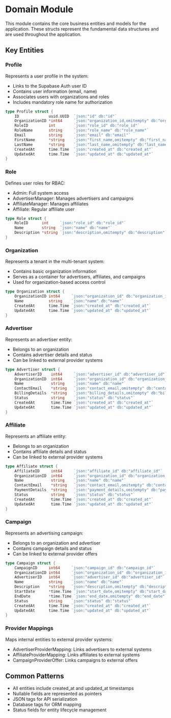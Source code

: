 # Domain Module

This module contains the core business entities and models for the application. These structs represent the fundamental data structures and are used throughout the application.

## Key Entities

### Profile

Represents a user profile in the system:
- Links to the Supabase Auth user ID
- Contains user information (email, name)
- Associates users with organizations and roles
- Includes mandatory role name for authorization

```go
type Profile struct {
    ID             uuid.UUID  `json:"id" db:"id"`
    OrganizationID *int64     `json:"organization_id,omitempty" db:"organization_id"`
    RoleID         int        `json:"role_id" db:"role_id"`
    RoleName       string     `json:"role_name" db:"role_name"`
    Email          string     `json:"email" db:"email"`
    FirstName      *string    `json:"first_name,omitempty" db:"first_name"`
    LastName       *string    `json:"last_name,omitempty" db:"last_name"`
    CreatedAt      time.Time  `json:"created_at" db:"created_at"`
    UpdatedAt      time.Time  `json:"updated_at" db:"updated_at"`
}
```

### Role

Defines user roles for RBAC:
- Admin: Full system access
- AdvertiserManager: Manages advertisers and campaigns
- AffiliateManager: Manages affiliates
- Affiliate: Regular affiliate user

```go
type Role struct {
    RoleID      int     `json:"role_id" db:"role_id"`
    Name        string  `json:"name" db:"name"`
    Description *string `json:"description,omitempty" db:"description"`
}
```

### Organization

Represents a tenant in the multi-tenant system:
- Contains basic organization information
- Serves as a container for advertisers, affiliates, and campaigns
- Used for organization-based access control

```go
type Organization struct {
    OrganizationID int64     `json:"organization_id" db:"organization_id"`
    Name           string    `json:"name" db:"name"`
    CreatedAt      time.Time `json:"created_at" db:"created_at"`
    UpdatedAt      time.Time `json:"updated_at" db:"updated_at"`
}
```

### Advertiser

Represents an advertiser entity:
- Belongs to an organization
- Contains advertiser details and status
- Can be linked to external provider systems

```go
type Advertiser struct {
    AdvertiserID    int64     `json:"advertiser_id" db:"advertiser_id"`
    OrganizationID  int64     `json:"organization_id" db:"organization_id"`
    Name            string    `json:"name" db:"name"`
    ContactEmail    *string   `json:"contact_email,omitempty" db:"contact_email"`
    BillingDetails  *string   `json:"billing_details,omitempty" db:"billing_details"`
    Status          string    `json:"status" db:"status"`
    CreatedAt       time.Time `json:"created_at" db:"created_at"`
    UpdatedAt       time.Time `json:"updated_at" db:"updated_at"`
}
```

### Affiliate

Represents an affiliate entity:
- Belongs to an organization
- Contains affiliate details and status
- Can be linked to external provider systems

```go
type Affiliate struct {
    AffiliateID     int64     `json:"affiliate_id" db:"affiliate_id"`
    OrganizationID  int64     `json:"organization_id" db:"organization_id"`
    Name            string    `json:"name" db:"name"`
    ContactEmail    *string   `json:"contact_email,omitempty" db:"contact_email"`
    PaymentDetails  *string   `json:"payment_details,omitempty" db:"payment_details"`
    Status          string    `json:"status" db:"status"`
    CreatedAt       time.Time `json:"created_at" db:"created_at"`
    UpdatedAt       time.Time `json:"updated_at" db:"updated_at"`
}
```

### Campaign

Represents an advertising campaign:
- Belongs to an organization and advertiser
- Contains campaign details and status
- Can be linked to external provider offers

```go
type Campaign struct {
    CampaignID     int64     `json:"campaign_id" db:"campaign_id"`
    OrganizationID int64     `json:"organization_id" db:"organization_id"`
    AdvertiserID   int64     `json:"advertiser_id" db:"advertiser_id"`
    Name           string    `json:"name" db:"name"`
    Description    *string   `json:"description,omitempty" db:"description"`
    StartDate      *time.Time `json:"start_date,omitempty" db:"start_date"`
    EndDate        *time.Time `json:"end_date,omitempty" db:"end_date"`
    Status         string    `json:"status" db:"status"`
    CreatedAt      time.Time `json:"created_at" db:"created_at"`
    UpdatedAt      time.Time `json:"updated_at" db:"updated_at"`
}
```

### Provider Mappings

Maps internal entities to external provider systems:
- AdvertiserProviderMapping: Links advertisers to external systems
- AffiliateProviderMapping: Links affiliates to external systems
- CampaignProviderOffer: Links campaigns to external offers

## Common Patterns

- All entities include created_at and updated_at timestamps
- Nullable fields are represented as pointers
- JSON tags for API serialization
- Database tags for ORM mapping
- Status fields for entity lifecycle management